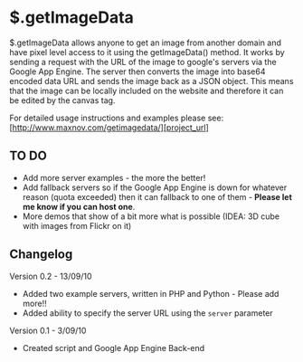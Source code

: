 $.getImageData
==============

$.getImageData allows anyone to get an image from another domain and have pixel level access to it using the getImageData() method. It works by sending a request with the URL of the image to google's servers via the Google App Engine. The server then converts the image into base64 encoded data URL and sends the image back as a JSON object. This means that the image can be locally included on the website and therefore it can be edited by the canvas tag.

For detailed usage instructions and examples please see: [http://www.maxnov.com/getimagedata/][project_url]

[project_url]: http://www.maxnov.com/getimagedata/

TO DO
-----

 * Add more server examples - the more the better!
 * Add fallback servers so if the Google App Engine is down for whatever reason (quota exceeded) then it can fallback to one of them - **Please let me know if you can host one**.
 * More demos that show of a bit more what is possible (IDEA: 3D cube with images from Flickr on it)

Changelog
---------

Version 0.2 - 13/09/10

 * Added two example servers, written in PHP and Python - Please add more!!
 * Added ability to specify the server URL using the `server` parameter

Version 0.1 - 3/09/10

 * Created script and Google App Engine Back-end